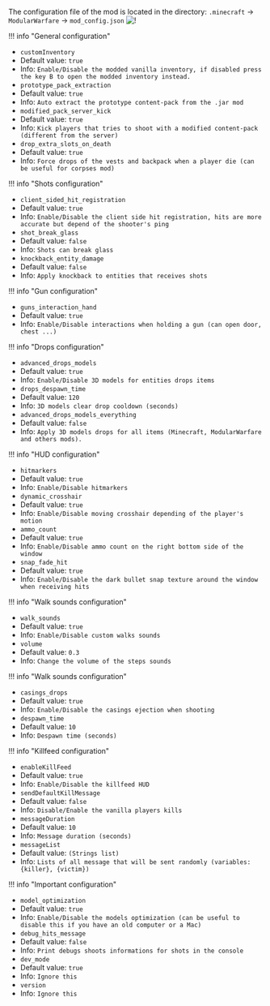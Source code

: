 The configuration file of the mod is located in the directory: `.minecraft` -> `ModularWarfare` -> `mod_config.json`
![!](https://modularmods.net/docs/images/mod_config.png)

!!! info "General configuration"
- `customInventory`  
- Default value: `true`
- Info: `Enable/Disable the modded vanilla inventory, if disabled press the key B to open the modded inventory instead.`
- `prototype_pack_extraction`  
- Default value: `true`
- Info: `Auto extract the prototype content-pack from the .jar mod`
- `modified_pack_server_kick`  
- Default value: `true`
- Info: `Kick players that tries to shoot with a modified content-pack (different from the server)`
- `drop_extra_slots_on_death`
- Default value: `true`
- Info: `Force drops of the vests and backpack when a player die (can be useful for corpses mod)`


!!! info "Shots configuration"
- `client_sided_hit_registration`
- Default value: `true`
- Info: `Enable/Disable the client side hit registration, hits are more accurate but depend of the shooter's ping`
- `shot_break_glass`
- Default value: `false`
- Info: `Shots can break glass`
- `knockback_entity_damage`
- Default value: `false`
- Info: `Apply knockback to entities that receives shots`

!!! info "Gun configuration"
- `guns_interaction_hand`
- Default value: `true`
- Info: `Enable/Disable interactions when holding a gun (can open door, chest ...)`


!!! info "Drops configuration"
- `advanced_drops_models`
- Default value: `true`
- Info: `Enable/Disable 3D models for entities drops items`
- `drops_despawn_time`
- Default value: `120`
- Info: `3D models clear drop cooldown (seconds)`
- `advanced_drops_models_everything`
- Default value: `false`
- Info: `Apply 3D models drops for all items (Minecraft, ModularWarfare and others mods).`

!!! info "HUD configuration"
- `hitmarkers`
- Default value: `true`
- Info: `Enable/Disable hitmarkers`
- `dynamic_crosshair`
- Default value: `true`
- Info: `Enable/Disable moving crosshair depending of the player's motion`
- `ammo_count`
- Default value: `true`
- Info: `Enable/Disable ammo count on the right bottom side of the window`
- `snap_fade_hit`
- Default value: `true`
- Info: `Enable/Disable the dark bullet snap texture around the window when receiving hits`

!!! info "Walk sounds configuration"
- `walk_sounds`
- Default value: `true`
- Info: `Enable/Disable custom walks sounds`
- `volume`
- Default value: `0.3`
- Info: `Change the volume of the steps sounds`

!!! info "Walk sounds configuration"
- `casings_drops`
- Default value: `true`
- Info: `Enable/Disable the casings ejection when shooting`
- `despawn_time`
- Default value: `10`
- Info: `Despawn time (seconds)`

!!! info "Killfeed configuration"
- `enableKillFeed`
- Default value: `true`
- Info: `Enable/Disable the killfeed HUD`
- `sendDefaultKillMessage`
- Default value: `false`
- Info: `Disable/Enable the vanilla players kills`
- `messageDuration`
- Default value: `10`
- Info: `Message duration (seconds)`
- `messageList`
- Default value: `(Strings list)`
- Info: `Lists of all message that will be sent randomly (variables: {killer}, {victim})`

!!! info "Important configuration"
- `model_optimization`
- Default value: `true`
- Info: `Enable/Disable the models optimization (can be useful to disable this if you have an old computer or a Mac)`
- `debug_hits_message`
- Default value: `false`
- Info: `Print debugs shoots informations for shots in the console`
- `dev_mode`
- Default value: `true`
- Info: `Ignore this`
- `version`
- Info: `Ignore this`